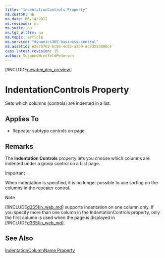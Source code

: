 ```yaml
---
title: "IndentationControls Property"
ms.custom: na
ms.date: 06/14/2017
ms.reviewer: na
ms.suite: na
ms.tgt_pltfrm: na
ms.topic: article
ms.service: "dynamics365-business-central"
ms.assetid: e2e75702-bc56-4c5b-a3b9-ac7d223808c4
caps.latest.revision: 15
author: SusanneWindfeldPedersen
---
```


[!INCLUDE[newdev_dev_preview](../includes/newdev_dev_preview.md)]

# IndentationControls Property
Sets which columns (controls) are indented in a list.  
  
## Applies To  
  
-   Repeater subtype controls on page  
  
## Remarks  
 The **Indentation Controls** property lets you choose which columns are indented under a group control on a List page.
  
 > [!IMPORTANT]  
>  When indentation is specified, it is no longer possible to use sorting on the columns in the repeater control.  
  
> [!NOTE]  
>  [!INCLUDE[d365fin_web_md](../includes/d365fin_web_md.md)] supports indentation on one column only. If you specify more than one column in the IndentationControls property, only the first column is used when the page is displayed in [!INCLUDE[d365fin_web_md](../includes/d365fin_web_md.md)].  
  
## See Also  
 [IndentationColumnName Property](devenv-indentationcolumnname-property.md)